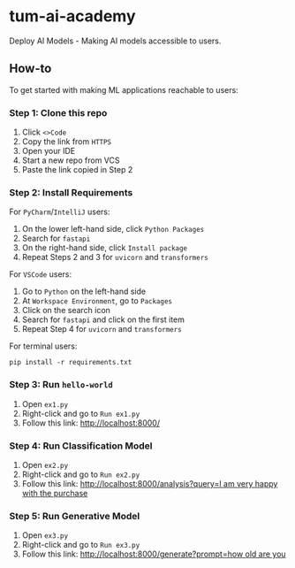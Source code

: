 # tum-ai-academy
Deploy AI Models - Making AI models accessible to users.

## How-to
To get started with making ML applications reachable to users:

### Step 1: Clone this repo

1. Click `<>Code`
2. Copy the link from `HTTPS`
3. Open your IDE
4. Start a new repo from VCS
5. Paste the link copied in Step 2

### Step 2: Install Requirements

For `PyCharm`/`IntelliJ` users:
1. On the lower left-hand side, click `Python Packages`
2. Search for `fastapi`
3. On the right-hand side, click `Install package`
4. Repeat Steps 2 and 3 for `uvicorn` and `transformers`

For `VSCode` users:
1. Go to `Python` on the left-hand side
2. At `Workspace Environment`, go to `Packages`
3. Click on the search icon
4. Search for `fastapi` and click on the first item
5. Repeat Step 4 for `uvicorn` and `transformers`

For terminal users:
```commandline
pip install -r requirements.txt
```

### Step 3: Run `hello-world`

1. Open `ex1.py`
2. Right-click and go to `Run ex1.py`
3. Follow this link: [http://localhost:8000/](http://localhost:8000/)

### Step 4: Run Classification Model

1. Open `ex2.py`
2. Right-click and go to `Run ex2.py`
3. Follow this link: [http://localhost:8000/analysis?query=I am very happy with the purchase](http://localhost:8000/analysis?query=I%20am%20very%20happy%20with%20the%20purchase)

### Step 5: Run Generative Model

1. Open `ex3.py`
2. Right-click and go to `Run ex3.py`
3. Follow this link: [http://localhost:8000/generate?prompt=how old are you](http://localhost:8000/generate?prompt=how%20old%20are%20you)
